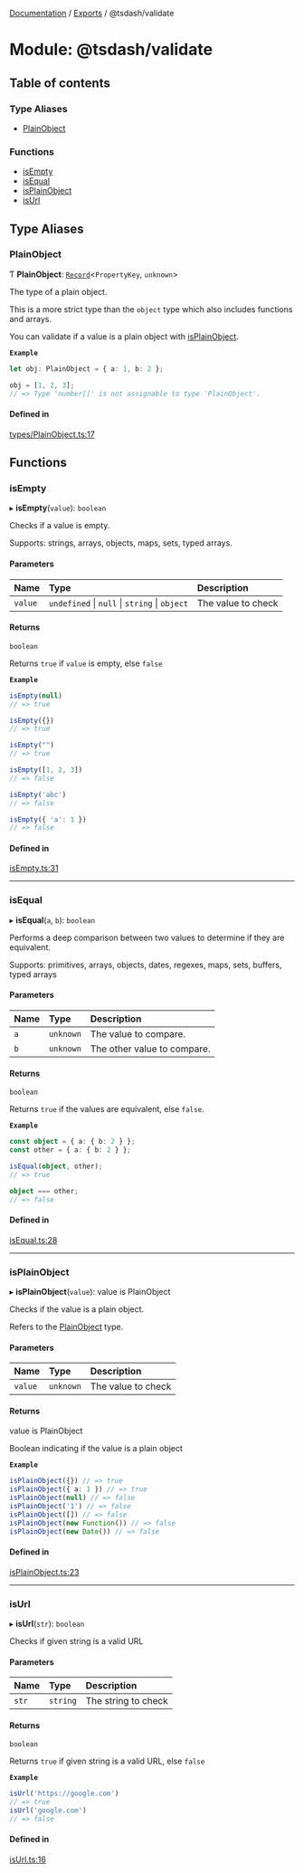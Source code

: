 [Documentation](../README.md) / [Exports](../modules.md) / @tsdash/validate

# Module: @tsdash/validate

## Table of contents

### Type Aliases

- [PlainObject](tsdash_validate.md#plainobject)

### Functions

- [isEmpty](tsdash_validate.md#isempty)
- [isEqual](tsdash_validate.md#isequal)
- [isPlainObject](tsdash_validate.md#isplainobject)
- [isUrl](tsdash_validate.md#isurl)

## Type Aliases

### PlainObject

Ƭ **PlainObject**: [`Record`]( https://www.typescriptlang.org/docs/handbook/utility-types.html#recordkeys-type )\<`PropertyKey`, `unknown`\>

The type of a plain object.

This is a more strict type than the `object` type which also includes functions and arrays.

You can validate if a value is a plain object with [isPlainObject](tsdash_validate.md#isplainobject).

**`Example`**

```ts
let obj: PlainObject = { a: 1, b: 2 };

obj = [1, 2, 3];
// => Type 'number[]' is not assignable to type 'PlainObject'.
```

#### Defined in

[types/PlainObject.ts:17](https://github.com/mhodge11/tsdash/blob/c625984/packages/validate/src/types/PlainObject.ts#L17)

## Functions

### isEmpty

▸ **isEmpty**(`value`): `boolean`

Checks if a value is empty.

Supports: strings, arrays, objects, maps, sets, typed arrays.

#### Parameters

| Name | Type | Description |
| :------ | :------ | :------ |
| `value` | `undefined` \| ``null`` \| `string` \| `object` | The value to check |

#### Returns

`boolean`

Returns `true` if `value` is empty, else `false`

**`Example`**

```ts
isEmpty(null)
// => true

isEmpty({})
// => true

isEmpty("")
// => true

isEmpty([1, 2, 3])
// => false

isEmpty('abc')
// => false

isEmpty({ 'a': 1 })
// => false
```

#### Defined in

[isEmpty.ts:31](https://github.com/mhodge11/tsdash/blob/c625984/packages/validate/src/isEmpty.ts#L31)

___

### isEqual

▸ **isEqual**(`a`, `b`): `boolean`

Performs a deep comparison between two values to determine if they are
equivalent.

Supports: primitives, arrays, objects, dates, regexes, maps, sets, buffers, typed arrays

#### Parameters

| Name | Type | Description |
| :------ | :------ | :------ |
| `a` | `unknown` | The value to compare. |
| `b` | `unknown` | The other value to compare. |

#### Returns

`boolean`

Returns `true` if the values are equivalent, else `false`.

**`Example`**

```ts
const object = { a: { b: 2 } };
const other = { a: { b: 2 } };

isEqual(object, other);
// => true

object === other;
// => false
```

#### Defined in

[isEqual.ts:28](https://github.com/mhodge11/tsdash/blob/c625984/packages/validate/src/isEqual.ts#L28)

___

### isPlainObject

▸ **isPlainObject**(`value`): value is PlainObject

Checks if the value is a plain object.

Refers to the [PlainObject](tsdash_validate.md#plainobject) type.

#### Parameters

| Name | Type | Description |
| :------ | :------ | :------ |
| `value` | `unknown` | The value to check |

#### Returns

value is PlainObject

Boolean indicating if the value is a plain object

**`Example`**

```ts
isPlainObject({}) // => true
isPlainObject({ a: 1 }) // => true
isPlainObject(null) // => false
isPlainObject('1') // => false
isPlainObject([]) // => false
isPlainObject(new Function()) // => false
isPlainObject(new Date()) // => false
```

#### Defined in

[isPlainObject.ts:23](https://github.com/mhodge11/tsdash/blob/c625984/packages/validate/src/isPlainObject.ts#L23)

___

### isUrl

▸ **isUrl**(`str`): `boolean`

Checks if given string is a valid URL

#### Parameters

| Name | Type | Description |
| :------ | :------ | :------ |
| `str` | `string` | The string to check |

#### Returns

`boolean`

Returns `true` if given string is a valid URL, else `false`

**`Example`**

```ts
isUrl('https://google.com')
// => true
isUrl('google.com')
// => false
```

#### Defined in

[isUrl.ts:16](https://github.com/mhodge11/tsdash/blob/c625984/packages/validate/src/isUrl.ts#L16)
